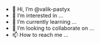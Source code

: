- 👋 Hi, I’m @valik-pastyx
- 👀 I’m interested in ...
- 🌱 I’m currently learning ...
- 💞️ I’m looking to collaborate on ...
- 📫 How to reach me ...

<!---
valik-pastyx/valik-pastyx is a ✨ special ✨ repository because its `README.md` (this file) appears on your GitHub profile.
You can click the Preview link to take a look at your changes.
--->
